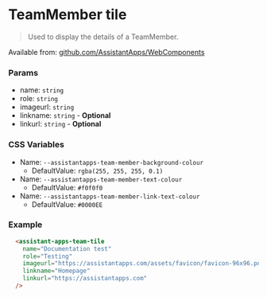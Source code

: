 # TeamMember tile

> Used to display the details of a TeamMember.

Available from: [github.com/AssistantApps/WebComponents](https://github.com/AssistantApps/WebComponents)

### Params
 - name: `string`
 - role: `string`
 - imageurl: `string`
 - linkname: `string` - **Optional**
 - linkurl: `string` - **Optional**

### CSS Variables
- Name: `--assistantapps-team-member-background-colour`
  - DefaultValue: `rgba(255, 255, 255, 0.1)`
- Name: `--assistantapps-team-member-text-colour`
  - DefaultValue: `#f0f0f0`
- Name: `--assistantapps-team-member-link-text-colour`
  - DefaultValue: `#0000EE`

### Example

```html
  <assistant-apps-team-tile
    name="Documentation test"
    role="Testing"
    imageurl="https://assistantapps.com/assets/favicon/favicon-96x96.png"
    linkname="Homepage"
    linkurl="https://assistantapps.com"
  />
```
<assistant-apps-team-tile
  name="Documentation test"
  role="Testing"
  imageurl="https://assistantapps.com/assets/favicon/favicon-96x96.png"
  linkname="Homepage"
  linkurl="https://assistantapps.com"
/>
